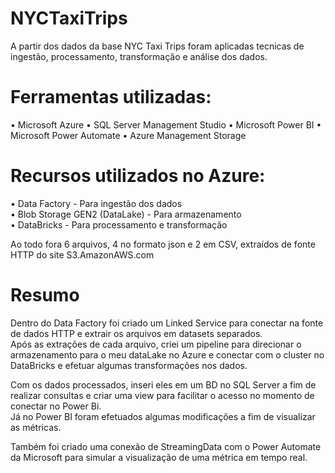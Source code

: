 # NYCTaxiTrips
A partir dos dados da base NYC Taxi Trips foram aplicadas tecnicas de ingestão, processamento, transformação e análise dos dados.


# Ferramentas utilizadas:
 •	Microsoft Azure
 •	SQL Server Management Studio
 •	Microsoft Power BI
 •	Microsoft Power Automate
 •      Azure Management Storage
 
# Recursos utilizados no Azure:
 •  Data Factory - Para ingestão dos dados\
 •  Blob Storage GEN2 (DataLake) - Para armazenamento\
 •  DataBricks - Para processamento e transformação

Ao todo fora 6 arquivos, 4 no formato json e 2 em CSV, extraídos de fonte HTTP do site S3.AmazonAWS.com   

# Resumo
Dentro do Data Factory foi criado um Linked Service para conectar na fonte de dados HTTP e extrair os arquivos em datasets separados.\
Após as extrações de cada arquivo, criei um pipeline para direcionar o armazenamento para o meu dataLake no Azure e conectar com o cluster no DataBricks e efetuar algumas transformações nos dados.

Com os dados processados, inseri eles em um BD no SQL Server a fim de realizar consultas e criar uma view para facilitar o acesso no momento de conectar no Power Bi.\
Já no Power BI foram efetuados algumas modificações a fim de visualizar as métricas.

Também foi criado uma conexão de StreamingData com o Power Automate da Microsoft para simular a visualização de uma métrica em tempo real.



   
